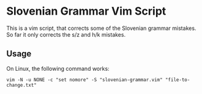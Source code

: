 # Slovenian Grammar Vim Script

This is a vim script, that corrects some of the Slovenian grammar mistakes. So far it only corrects the s/z and h/k mistakes. 

## Usage

On Linux, the following command works:

    vim -N -u NONE -c "set nomore" -S "slovenian-grammar.vim" "file-to-change.txt"
